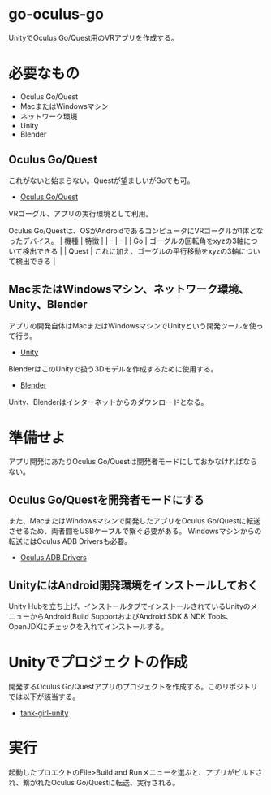 # go-oculus-go
UnityでOculus Go/Quest用のVRアプリを作成する。

# 必要なもの
- Oculus Go/Quest
- MacまたはWindowsマシン
- ネットワーク環境
- Unity
- Blender

## Oculus Go/Quest
これがないと始まらない。Questが望ましいがGoでも可。
- [Oculus Go/Quest](https://developer.oculus.com)

VRゴーグル、アプリの実行環境として利用。

Oculus Go/Questは、OSがAndroidであるコンピュータにVRゴーグルが1体となったデバイス。
| 機種 | 特徴 |
| - | - |
| Go | ゴーグルの回転角をxyzの3軸について検出できる |
| Quest | これに加え、ゴーグルの平行移動をxyzの3軸について検出できる |
## MacまたはWindowsマシン、ネットワーク環境、Unity、Blender
アプリの開発自体はMacまたはWindowsマシンでUnityという開発ツールを使って行う。
- [Unity](https://unity.com/ja)

BlenderはこのUnityで扱う3Dモデルを作成するために使用する。
- [Blender](https://www.blender.org)

Unity、Blenderはインターネットからのダウンロードとなる。

# 準備せよ
アプリ開発にあたりOculus Go/Questは開発者モードにしておかなければならない。
## Oculus Go/Questを開発者モードにする
また、MacまたはWindowsマシンで開発したアプリをOculus Go/Questに転送させるため、両者間をUSBケーブルで繋ぐ必要がある。
Windowsマシンからの転送にはOculus ADB Driversも必要。
- [Oculus ADB Drivers](https://developer.oculus.com/downloads/package/oculus-adb-drivers/)
## UnityにはAndroid開発環境をインストールしておく
Unity Hubを立ち上げ、インストールタブでインストールされているUnityのメニューからAndroid Build SupportおよびAndroid SDK & NDK Tools、OpenJDKにチェックを入れてインストールする。
# Unityでプロジェクトの作成
開発するOculus Go/Questアプリのプロジェクトを作成する。このリポジトリでは以下が該当する。
- [tank-girl-unity]()
# 実行
起動したプロエクトのFile>Build and Runメニューを選ぶと、アプリがビルドされ、繋がれたOculus Go/Questに転送、実行される。



